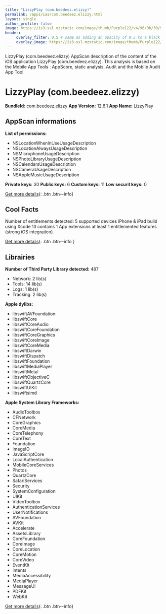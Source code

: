 ```yaml
---
title: "LizzyPlay (com.beedeez.elizzy)"
permalink: /apps/ios/com.beedeez.elizzy.html
layout: single
author_profile: false
image: https://is3-ssl.mzstatic.com/image/thumb/Purple122/v4/96/3b/30/963b3032-59ba-4a66-a0f0-2b396d56adae/AppIcon-0-0-1x_U007emarketing-0-0-0-8-0-0-sRGB-0-0-0-GLES2_U002c0-512MB-85-220-0-0.png/512x512bb.jpg
header: 
     overlay_filter: 0.5 # same as adding an opacity of 0.5 to a black background
     overlay_image: https://is3-ssl.mzstatic.com/image/thumb/Purple122/v4/96/3b/30/963b3032-59ba-4a66-a0f0-2b396d56adae/AppIcon-0-0-1x_U007emarketing-0-0-0-8-0-0-sRGB-0-0-0-GLES2_U002c0-512MB-85-220-0-0.png/512x512bb.jpg
---
```

LizzyPlay (com.beedeez.elizzy) AppScan description of the content of the iOS application LizzyPlay (com.beedeez.elizzy). This analysis is based on the Mobile App Tools : AppScore, static analysis, Audit and the Mobile Audit App Tool.

# LizzyPlay (com.beedeez.elizzy)

**BundleId:** com.beedeez.elizzy
**App Version:** 12.6.1
**App Name:** LizzyPlay


## AppScan informations 

**List of permissions:** 
- NSLocationWhenInUseUsageDescription
- NSLocationAlwaysUsageDescription
- NSMicrophoneUsageDescription
- NSPhotoLibraryUsageDescription
- NSCalendarsUsageDescription
- NSCameraUsageDescription
- NSAppleMusicUsageDescription
  
  
**Private keys:** 30
**Public keys:** 6
**Custom keys:** 11
**Low securit keys:** 0
  
[Get more details](/pricing.html){: .btn .btn--info}

## Cool Facts

Number of entitlements detected: 5
supported devices iPhone & iPad
build using Xcode 13
contains 1 App extensions
at least 1 entitlemented features (strong iOS integration)
  
[Get more details](/pricing.html){: .btn .btn--info }

## Librairies 
**Number of Third Party Library detected:** 487
- Network: 2 lib(s)
- Tools: 14 lib(s)
- Logs: 1 lib(s)
- Tracking: 2 lib(s)


**Apple dylibs:**
- libswiftAVFoundation
- libswiftCore
- libswiftCoreAudio
- libswiftCoreFoundation
- libswiftCoreGraphics
- libswiftCoreImage
- libswiftCoreMedia
- libswiftDarwin
- libswiftDispatch
- libswiftFoundation
- libswiftMediaPlayer
- libswiftMetal
- libswiftObjectiveC
- libswiftQuartzCore
- libswiftUIKit
- libswiftsimd


**Apple System Library Frameworks:**
- AudioToolbox
- CFNetwork
- CoreGraphics
- CoreMedia
- CoreTelephony
- CoreText
- Foundation
- ImageIO
- JavaScriptCore
- LocalAuthentication
- MobileCoreServices
- Photos
- QuartzCore
- SafariServices
- Security
- SystemConfiguration
- UIKit
- VideoToolbox
- AuthenticationServices
- UserNotifications
- AVFoundation
- AVKit
- Accelerate
- AssetsLibrary
- CoreFoundation
- CoreImage
- CoreLocation
- CoreMotion
- CoreVideo
- EventKit
- Intents
- MediaAccessibility
- MediaPlayer
- MessageUI
- PDFKit
- WebKit


  
[Get more details](/pricing.html){: .btn .btn--info}

